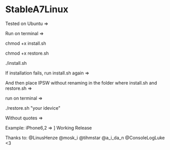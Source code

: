 # StableA7Linux

Tested on Ubuntu =>

Run on terminal =>

 chmod +x install.sh
 
 chmod +x restore.sh
 
 ./install.sh 
 
 If installation fails, run install.sh again =>
 
And then place IPSW without renaming in the folder where install.sh and restore.sh =>

run on terminal =>

./restore.sh "your idevice" 

Without quotes =>

Example: iPhone6,2 =>
]
Working Release

Thanks to: @LinusHenze @mosk_i @tihmstar @a_i_da_n @ConsoleLogLuke <3
